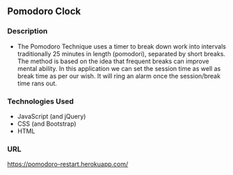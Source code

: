 ## Pomodoro Clock

### Description
* The Pomodoro Technique uses a timer to break down work into intervals traditionally 25 minutes in length (pomodori), separated by short   breaks. The method is based on the idea that frequent breaks can improve mental ability. In this application we can set the session time as well as break time as per our wish. It will ring an alarm once the session/break time rans out.

### Technologies Used
* JavaScript (and jQuery)
* CSS (and Bootstrap)
* HTML

### URL
https://pomodoro-restart.herokuapp.com/
